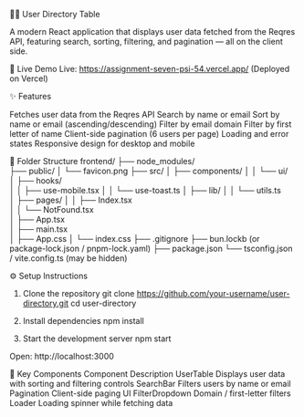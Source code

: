 🧑‍💻 User Directory Table

A modern React application that displays user data fetched from the Reqres API, featuring search, sorting, filtering, and pagination — all on the client side. 

🚀 Live Demo
Live: https://assignment-seven-psi-54.vercel.app/
(Deployed on Vercel)

✨ Features

Fetches user data from the Reqres API
Search by name or email
Sort by name or email (ascending/descending)
Filter by email domain
Filter by first letter of name
Client-side pagination (6 users per page)
Loading and error states
Responsive design for desktop and mobile

🧱 Folder Structure
frontend/
├── node_modules/          
├── public/
│   └── favicon.png
├── src/
│   ├── components/
│   │   └── ui/            
│   ├── hooks/             
│   │   ├── use-mobile.tsx
│   │   └── use-toast.ts
│   ├── lib/
│   │   └── utils.ts       
│   ├── pages/
│   │   ├── Index.tsx     
│   │   └── NotFound.tsx  
│   ├── App.tsx            
│   ├── main.tsx           
│   ├── App.css
│   └── index.css
├── .gitignore
├── bun.lockb (or package-lock.json / pnpm-lock.yaml)
├── package.json
└── tsconfig.json / vite.config.ts (may be hidden)


⚙️ Setup Instructions
1. Clone the repository
git clone https://github.com/your-username/user-directory.git
cd user-directory

2. Install dependencies
npm install

3. Start the development server
npm start


Open: http://localhost:3000

🧩 Key Components
Component	Description
UserTable	Displays user data with sorting and filtering controls
SearchBar	Filters users by name or email
Pagination	Client-side paging UI
FilterDropdown	Domain / first-letter filters
Loader	Loading spinner while fetching data
